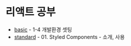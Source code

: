 # 리액트 공부
- [basic](https://github.com/whitewise95/react-study/tree/main/./basic) -  1-4 개발환경 셋팅
- [standard](https://github.com/whitewise95/react-study/tree/main/./standard) -  01. Styled Components - 소개, 사용  
